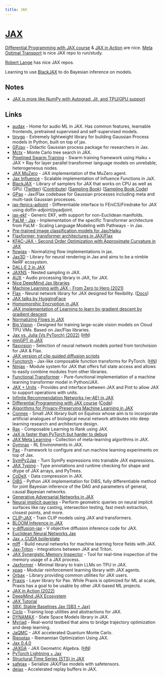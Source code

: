 ```yaml
---
title: JAX
---
```


# [JAX](https://github.com/google/jax)

[Differential Programming with JAX course](https://ericmjl.github.io/dl-workshop/) & [JAX in Action](https://www.manning.com/books/jax-in-action) are nice. [Meta Optimal Transport](https://github.com/facebookresearch/meta-ot) is nice JAX repo to run/study.

[Robert Lange](https://github.com/RobertTLange) has nice JAX repos.

Learning to use [BlackJAX](https://github.com/blackjax-devs/blackjax) to do Bayesian inference on models.

## Notes

- [JAX is more like NumPy with Autograd, Jit, and TPU/GPU support](https://twitter.com/rasbt/status/1538903583365681152)

## Links

- [audax](https://github.com/SarthakYadav/audax) - Home for audio ML in JAX. Has common features, learnable frontends, pretrained supervised and self-supervised models.
- [tinygp](https://github.com/dfm/tinygp) - Extremely lightweight library for building Gaussian Process models in Python, built on top of jax.
- [GPJax](https://github.com/thomaspinder/GPJax) - Didactic Gaussian process package for researchers in Jax.
- [Mctx](https://github.com/deepmind/mctx) - Monte Carlo tree search in JAX.
- [Pipelined Swarm Training](https://github.com/kingoflolz/swarm-jax) - Swarm training framework using Haiku + JAX + Ray for layer parallel transformer language models on unreliable, heterogeneous nodes.
- [JAX MuZero](https://github.com/Hwhitetooth/jax_muzero) - JAX implementation of the MuZero agent.
- [Jax Influence](https://github.com/google-research/jax-influence) - Scalable implementation of Influence Functions in JaX.
- [BlackJAX](https://github.com/blackjax-devs/blackjax) - Library of samplers for JAX that works on CPU as well as GPU. ([Twitter](https://twitter.com/blackjax_mcmc)) ([Contribute](https://github.com/blackjax-devs/blackjax/issues/154)) ([Sampling Book](https://blackjax-devs.github.io/sampling-book/)) ([Sampling Book Code](https://github.com/blackjax-devs/sampling-book))
- [GPax](https://github.com/google-research/gpax) - Jax/Flax codebase for Gaussian processes including meta and multi-task Gaussian processes.
- [jax-fenics-adjoint](https://github.com/IvanYashchuk/jax-fenics-adjoint) - Differentiable interface to FEniCS/Firedrake for JAX using dolfin-adjoint/pyadjoint.
- [jax-ekf](https://github.com/brentyi/jax-ekf) - Generic EKF, with support for non-Euclidean manifolds.
- [PaLM - Jax](https://github.com/lucidrains/PaLM-jax) - Implementation of the specific Transformer architecture from PaLM - Scaling Language Modeling with Pathways - in Jax.
- [Pre-trained image classification models for Jax/Haiku](https://github.com/abarcel/haikumodels)
- [Flaxformer: transformer architectures in JAX/Flax](https://github.com/google/flaxformer)
- [KFAC-JAX - Second Order Optimization with Approximate Curvature in JAX](https://github.com/deepmind/kfac-jax)
- [flowjax](https://github.com/danielward27/flowjax) - Normalizing flow implementations in jax.
- [Jax3D](https://github.com/google-research/jax3d) - Library for neural rendering in Jax and aims to be a nimble NeRF ecosystem.
- [DALL·E 2 in JAX](https://github.com/lucidrains/DALLE2-jax)
- [JAXNS](https://github.com/Joshuaalbert/jaxns) - Nested sampling in JAX.
- [AUX](https://github.com/deepmind/dm_aux) - Audio processing library in JAX, for JAX.
- [Nice DeepMind Jax libraries](https://twitter.com/DeepMind/status/1517146462571794433)
- [Machine Learning with JAX - From Zero to Hero (2021)](https://www.youtube.com/playlist?list=PLBoQnSflObckOARbMK9Lt98Id0AKcZurq)
- [Flax](https://github.com/google/flax) - Neural network library for JAX designed for flexibility. ([Docs](https://flax.readthedocs.io/en/latest/))
- [JAX talks by HuggingFace](https://www.youtube.com/playlist?list=PLo2EIpI_JMQtQrEduYXbRz4X50mTiOi8S)
- [Homomorphic Encryption in JAX](https://github.com/nkandpa2/he_jax)
- [JAX implementation of Learning to learn by gradient descent by gradient descent](https://github.com/teddykoker/learning-to-learn-jax)
- [Normalizing Flows in JAX](https://github.com/ChrisWaites/jax-flows)
- [Big Vision](https://github.com/google-research/big_vision) - Designed for training large-scale vision models on Cloud TPU VMs. Based on Jax/Flax libraries.
- [Jax vs. Julia (Vs PyTorch) (2022)](https://kidger.site/thoughts/jax-vs-julia/) ([HN](https://news.ycombinator.com/item?id=31263516))
- [minGPT in JAX](https://github.com/mgrankin/minGPT)
- [flaxvision](https://github.com/rolandgvc/flaxvision) - Selection of neural network models ported from torchvision for JAX & Flax.
- [JAX version of clip guided diffusion scripts](https://github.com/nshepperd/jax-guided-diffusion)
- [Functorch](https://github.com/pytorch/functorch) - Jax-like composable function transforms for PyTorch. ([HN](https://news.ycombinator.com/item?id=31424588))
- [Ninjax](https://github.com/danijar/ninjax) - Module system for JAX that offers full state access and allows to easily combine modules from other libraries.
- [Functional Transformer](https://github.com/awf/functional-transformer) - Pure-functional implementation of a machine learning transformer model in Python/JAX.
- [JAX + Units](https://github.com/dfm/jpu) - Provides and interface between JAX and Pint to allow JAX to support operations with units.
- [Infinite Recommendation Networks (∞-AE) in JAX](https://github.com/noveens/infinite_ae_cf)
- [Differential Programming with JAX course](https://ericmjl.github.io/dl-workshop/) ([Code](https://github.com/ericmjl/dl-workshop))
- [Algorithms for Privacy-Preserving Machine Learning in JAX](https://github.com/deepmind/jax_privacy)
- [Connex](https://github.com/leonard-gleyzer/connex) - Small JAX library built on Equinox whose aim is to incorporate artificial analogues of biological neural network attributes into deep learning research and architecture design.
- [Rax](https://github.com/google/rax) - Composable Learning to Rank using JAX.
- [JaX is faster than PyTorch but harder to debug](https://twitter.com/kevin_zakka/status/1538634474107314176)
- [JAX Meta Learning](https://github.com/tristandeleu/jax-meta-learning) - Collection of meta-learning algorithms in JAX.
- [Gymnax](https://github.com/RobertTLange/gymnax) - RL Environments in JAX.
- [Pax](https://github.com/google/paxml) - Framework to configure and run machine learning experiments on top of Jax.
- [SymPy2Jax](https://github.com/google/sympy2jax) - Turn SymPy expressions into trainable JAX expressions.
- [JAX Typing](https://github.com/google/jaxtyping) - Type annotations and runtime checking for shape and dtype of JAX arrays, and PyTrees.
- [CoDeX](https://github.com/google/codex) - Data compression in JAX.
- [DiBS](https://github.com/larslorch/dibs) - Python JAX implementation for DiBS, fully differentiable method for joint Bayesian inference of the DAG and parameters of general, causal Bayesian networks.
- [Generative Adversarial Networks in JAX](https://github.com/lweitkamp/GANs-JAX)
- [Neural implicit queries](https://github.com/nmwsharp/neural-implicit-queries) - Perform geometric queries on neural implicit surfaces like ray casting, intersection testing, fast mesh extraction, closest points, and more.
- [CLIP-JAX](https://github.com/borisdayma/clip-jax) - Train CLIP models using JAX and transformers.
- [BLOOM Inference in JAX](https://github.com/huggingface/bloom-jax-inference)
- [v-diffusion-jax](https://github.com/crowsonkb/v-diffusion-jax) - V objective diffusion inference code for JAX.
- [Euclidean Neural Networks Jax](https://github.com/e3nn/e3nn-jax)
- [Jax + CUDA boilerplate](https://github.com/brentyi/jax_cuda_boilerplate)
- [mlff](https://github.com/thorben-frank/mlff) - Build neural networks for machine learning force fields with JAX.
- [Jax-Triton](https://github.com/jax-ml/jax-triton) - Integrations between JAX and Triton.
- [JAX Synergistic Memory Inspector](https://github.com/ayaka14732/jax-smi) - Tool for real-time inspection of the memory usage of a JAX process.
- [Jaxformer](https://github.com/salesforce/jaxformer) - Minimal library to train LLMs on TPU in JAX.
- [xpag](https://github.com/perrin-isir/xpag) - Modular reinforcement learning library with JAX agents.
- [Orbax](https://github.com/google/orbax) - Library providing common utilities for JAX users.
- [Praxis](https://github.com/google/praxis) - Layer library for Pax. While Praxis is optimized for ML at scale, Praxis has a goal to be usable by other JAX-based ML projects.
- [JAX in Action (2022)](https://www.manning.com/books/jax-in-action)
- [DeepMind JAX Ecosystem](https://github.com/deepmind/jax)
- [JAX Tutorial](https://github.com/pierreglaser/jax-tutorial)
- [SBX: Stable Baselines Jax (SB3 + Jax)](https://github.com/araffin/sbx)
- [Ciclo](https://github.com/cgarciae/ciclo) - Training loop utilities and abstractions for JAX.
- [DYNAMAX](https://github.com/probml/dynamax) - State Space Models library in JAX.
- [Myriad](https://github.com/nikihowe/myriad) - Real-world testbed that aims to bridge trajectory optimization and deep learning.
- [JaQMC](https://github.com/bytedance/jaqmc) - JAX accelerated Quantum Monte Carlo.
- [Rieoptax](https://github.com/SaitejaUtpala/rieoptax) - Riemannian Optimization Using JAX.
- [Jax 0.4.0](https://twitter.com/cgarciae88/status/1601315046503567360)
- [JAXGA](https://github.com/RobinKa/jaxga) - JAX Geometric Algebra. ([HN](https://news.ycombinator.com/item?id=33948008))
- [PyTorch Lightning + Jax](https://github.com/ludwigwinkler/JaxLightning)
- [Structural Time Series (STS) in JAX](https://github.com/probml/sts-jax)
- [safejax](https://github.com/alvarobartt/safejax) - Serialize JAX/Flax models with safetensors.
- [dejax](https://github.com/hr0nix/dejax) - Accelerated replay buffers in JAX.
